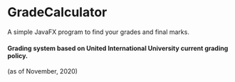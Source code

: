 # GradeCalculator

A simple JavaFX program to find your grades and final marks.
#### Grading system based on United International University current grading policy.
(as of November, 2020)
